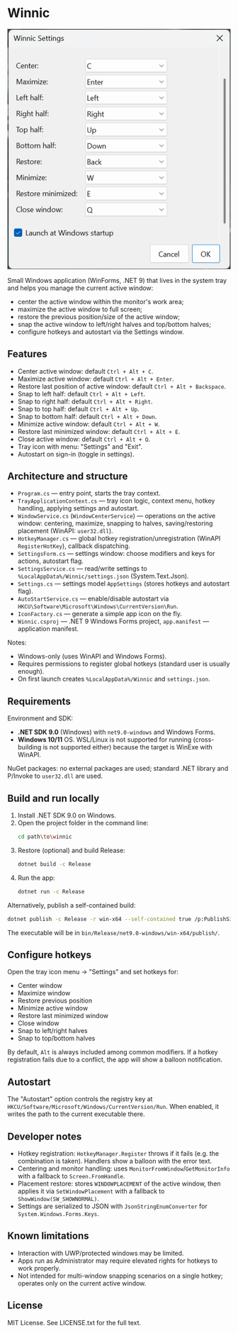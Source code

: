 # Winnic
![UI](assets/img1.png)

Small Windows application (WinForms, .NET 9) that lives in the system tray and helps you manage the current active window:
- center the active window within the monitor's work area;
- maximize the active window to full screen;
- restore the previous position/size of the active window;
- snap the active window to left/right halves and top/bottom halves;
- configure hotkeys and autostart via the Settings window.

## Features

- Center active window: default `Ctrl + Alt + C`.
- Maximize active window: default `Ctrl + Alt + Enter`.
- Restore last position of active window: default `Ctrl + Alt + Backspace`.
- Snap to left half: default `Ctrl + Alt + Left`.
- Snap to right half: default `Ctrl + Alt + Right`.
- Snap to top half: default `Ctrl + Alt + Up`.
- Snap to bottom half: default `Ctrl + Alt + Down`.
- Minimize active window: default `Ctrl + Alt + W`.
- Restore last minimized window: default `Ctrl + Alt + E`.
- Close active window: default `Ctrl + Alt + Q`.
- Tray icon with menu: "Settings" and "Exit".
- Autostart on sign-in (toggle in settings).

## Architecture and structure

- `Program.cs` — entry point, starts the tray context.
- `TrayApplicationContext.cs` — tray icon logic, context menu, hotkey handling, applying settings and autostart.
- `WindowService.cs` (`WindowCenterService`) — operations on the active window: centering, maximize, snapping to halves, saving/restoring placement (WinAPI: `user32.dll`).
- `HotkeyManager.cs` — global hotkey registration/unregistration (WinAPI `RegisterHotKey`), callback dispatching.
- `SettingsForm.cs` — settings window: choose modifiers and keys for actions, autostart flag.
- `SettingsService.cs` — read/write settings to `%LocalAppData%/Winnic/settings.json` (System.Text.Json).
- `Settings.cs` — settings model `AppSettings` (stores hotkeys and autostart flag).
- `AutoStartService.cs` — enable/disable autostart via `HKCU\Software\Microsoft\Windows\CurrentVersion\Run`.
- `IconFactory.cs` — generate a simple app icon on the fly.
- `Winnic.csproj` — .NET 9 Windows Forms project, `app.manifest` — application manifest.

Notes:
- Windows-only (uses WinAPI and Windows Forms).
- Requires permissions to register global hotkeys (standard user is usually enough).
- On first launch creates `%LocalAppData%/Winnic` and `settings.json`.

## Requirements

Environment and SDK:
- **.NET SDK 9.0** (Windows) with `net9.0-windows` and Windows Forms.
- **Windows 10/11** OS. WSL/Linux is not supported for running (cross-building is not supported either) because the target is WinExe with WinAPI.

NuGet packages: no external packages are used; standard .NET library and P/Invoke to `user32.dll` are used.

## Build and run locally

1. Install .NET SDK 9.0 on Windows.
2. Open the project folder in the command line:
   ```bash
   cd path\to\winnic
   ```
3. Restore (optional) and build Release:
   ```bash
   dotnet build -c Release
   ```
4. Run the app:
   ```bash
   dotnet run -c Release
   ```

Alternatively, publish a self-contained build:
```bash
dotnet publish -c Release -r win-x64 --self-contained true /p:PublishSingleFile=true
```
The executable will be in `bin/Release/net9.0-windows/win-x64/publish/`.

## Configure hotkeys

Open the tray icon menu → "Settings" and set hotkeys for:
- Center window
- Maximize window
- Restore previous position
- Minimize active window
- Restore last minimized window
- Close window
- Snap to left/right halves
- Snap to top/bottom halves

By default, `Alt` is always included among common modifiers. If a hotkey registration fails due to a conflict, the app will show a balloon notification.

## Autostart

The "Autostart" option controls the registry key at `HKCU/Software/Microsoft/Windows/CurrentVersion/Run`. When enabled, it writes the path to the current executable there.

## Developer notes

- Hotkey registration: `HotkeyManager.Register` throws if it fails (e.g. the combination is taken). Handlers show a balloon with the error text.
- Centering and monitor handling: uses `MonitorFromWindow`/`GetMonitorInfo` with a fallback to `Screen.FromHandle`.
- Placement restore: stores `WINDOWPLACEMENT` of the active window, then applies it via `SetWindowPlacement` with a fallback to `ShowWindow(SW_SHOWNORMAL)`.
- Settings are serialized to JSON with `JsonStringEnumConverter` for `System.Windows.Forms.Keys`.

## Known limitations

- Interaction with UWP/protected windows may be limited.
- Apps run as Administrator may require elevated rights for hotkeys to work properly.
- Not intended for multi-window snapping scenarios on a single hotkey; operates only on the current active window.

## License

MIT License. See LICENSE.txt for the full text.


